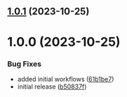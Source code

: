## [1.0.1](https://github.com/mBlomsterberg/hanayama-workflows/compare/v1.0.0...v1.0.1) (2023-10-25)

# 1.0.0 (2023-10-25)


### Bug Fixes

* added initial workflows ([61b1be7](https://github.com/mBlomsterberg/hanayama-workflows/commit/61b1be702731075e39170a4ca4510c1bd922b4e9))
* initial release ([b50837f](https://github.com/mBlomsterberg/hanayama-workflows/commit/b50837f29e9ae01c05b45db3e5c853c901a31cd3))
